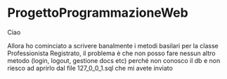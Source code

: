 # ProgettoProgrammazioneWeb
Ciao

Allora ho cominciato a scrivere banalmente i metodi basilari per la classe Professionista Registrato, il problema è che non posso fare nessun altro metodo (login, logout, gestione docs etc) perché non conosco il db e non riesco ad aprirlo dal file 127_0_0_1.sql che mi avete inviato
